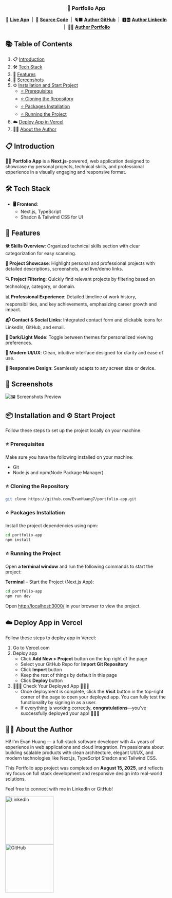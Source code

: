 <div align="center">
  <h3 align="center">🌟 Portfolio App</h3>
  <p align="center">
    🚀 <a href="https://portfolio-app-henna-seven.vercel.app/" target="_blank"><b>Live App</b></a> &nbsp;|&nbsp;
    📂 <a href="https://github.com/EvanHuang7/portfolio-app" target="_blank"><b>Source Code</b></a> &nbsp;|&nbsp;
    🐈‍⬛ <a href="https://github.com/EvanHuang7" target="_blank"><b>Author GitHub</b></a> &nbsp;|&nbsp;
    🅸🅽 <a href="https://www.linkedin.com/in/evan-huang-97336b1a9/" target="_blank"><b>Author LinkedIn</b></a> &nbsp;|&nbsp;
    👨‍💼 <a href="https://portfolio-app-henna-seven.vercel.app/" target="_blank"><b>Author Portfolio</b></a>
  </p>
</div>

## 📚 <a name="table">Table of Contents</a>

1. 📋 [Introduction](#introduction)
2. 🛠️ [Tech Stack](#tech-stack)
3. 🚀 [Features](#features)
4. 📸 [Screenshots](#diagram-screenshots)
5. ⚙️ [Installation and Start Project](#installation-start-project)
   - [⭐ Prerequisites](#prerequisites)
   - [⭐ Cloning the Repository](#clone-repo)
   - [⭐ Packages Installation](#install-packages)
   - [⭐ Running the Project](#running-project)
6. ☁️ [Deploy App in Vercel](#deploy-app)
7. 👨‍💼 [About the Author](#about-the-author)

## <a name="introduction">📋 Introduction</a>

👨‍💼 **Portfolio App** is a **Next.js**-powered, web application designed to showcase my personal projects, technical skills, and professional experience in a visually engaging and responsive format.

## <a name="tech-stack">🛠️ Tech Stack</a>

- **🖥️ Frontend**:
  - Next.js, TypeScript
  - Shadcn & Tailwind CSS for UI

## <a name="features">🚀 Features</a>

**🛠 Skills Overview**: Organized technical skills section with clear categorization for easy scanning. 

**💼 Project Showcase**: Highlight personal and professional projects with detailed descriptions, screenshots, and live/demo links.  

**🔍 Project Filtering**: Quickly find relevant projects by filtering based on technology, category, or domain.

**📊 Professional Experience**: Detailed timeline of work history, responsibilities, and key achievements, emphasizing career growth and impact.

**📬 Contact & Social Links**: Integrated contact form and clickable icons for LinkedIn, GitHub, and email. 

**🌙 Dark/Light Mode**: Toggle between themes for personalized viewing preferences.

**🎨 Modern UI/UX**: Clean, intuitive interface designed for clarity and ease of use.

**📱 Responsive Design**: Seamlessly adapts to any screen size or device.

## <a name="diagram-screenshots">📸 Screenshots</a>
  ![🖼️ Screenshots Preview](https://res.cloudinary.com/dapo3wc6o/image/upload/v1758167482/App-Home-Screenshot_tc2lao.png)

## <a name="installation-start-project">📦 Installation and ⚙️ Start Project</a>

Follow these steps to set up the project locally on your machine.

### <a name="prerequisites">⭐ Prerequisites</a>

Make sure you have the following installed on your machine:

- Git
- Node.js and npm(Node Package Manager)

### <a name="clone-repo">⭐ Cloning the Repository</a>

```bash
git clone https://github.com/EvanHuang7/portfolio-app.git
```

### <a name="install-packages">⭐ Packages Installation</a>

Install the project dependencies using npm:

```bash
cd portfolio-app
npm install
```

### <a name="running-project">⭐ Running the Project</a>

Open **a terminal window** and run the following commands to start the project:

**Terminal** – Start the Project (Next.js App):

```bash
cd portfolio-app
npm run dev
```

Open [http://localhost:3000/](http://localhost:3000/) in your browser to view the project.

## <a name="deploy-app">☁️ Deploy App in Vercel</a>

Follow these steps to deploy app in Vercel:

1. Go to Vercel.com
2. Deploy app
    - Click **Add New > Project** button on the top right of the page
    - Select your GitHub Repo for **Import Git Repository**
    - Click **Import** button
    - Keep the rest of things by default in this page
    - Click **Deploy** button
3. 🎉🎉🎉 Check Your Deployed App 🎉🎉🎉
    - Once deployment is complete, click the **Visit** button in the top-right corner of the page to open your deployed app. You can fully test the functionality by signing in as a user.
    - If everything is working correctly, **congratulations**—you’ve successfully deployed your app! 🥳🥳🥳

## <a name="about-the-author">👨‍💼 About the Author</a>

Hi! I'm Evan Huang — a full-stack software developer with 4+ years of experience in web applications and cloud integration. I’m passionate about building scalable products with clean architecture, elegant UI/UX, and modern technologies like Next.js, TypeScript Shadcn and Tailwind CSS.

This Portfolio app project was completed on **August 15, 2025**, and reflects my focus on full stack development and responsive design into real-world solutions.

Feel free to connect with me in LinkedIn or GitHub!

<a href="https://www.linkedin.com/in/evan-huang-97336b1a9/" target="_blank">
  <img src="https://res.cloudinary.com/dapo3wc6o/image/upload/v1748926619/Screenshot_2025-06-02_at_22.40.32_mxzsbh.png" alt="LinkedIn" width="150" />
</a>
<br/>
<a href="https://github.com/EvanHuang7" target="_blank">
  <img src="https://res.cloudinary.com/dapo3wc6o/image/upload/v1748926611/Screenshot_2025-06-02_at_22.52.45_jtlfww.png" alt="GitHub" width="150" />
</a>
